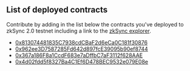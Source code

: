 ## List of deployed contracts

Contribute by adding in the list below the contracts you've deployed to zkSync 2.0 testnet including a link to the [zkSync explorer](https://goerli.explorer.zksync.io/).

- [0x813074481835C7938cdCBaF2d6eCa0C181f30876](https://goerli.explorer.zksync.io/address/0x813074481835C7938cdCBaF2d6eCa0C181f30876)
- [0x962ee3D7587285Fd642d897fcE39095b90ef8744](https://goerli.explorer.zksync.io/address/0x962ee3D7587285Fd642d897fcE39095b90ef8744)
- [0x367a186F8a1CcdF683e7aDffbC7aF3112f628AAE](https://goerli.explorer.zksync.io/address/0x367a186F8a1CcdF683e7aDffbC7aF3112f628AAE)
- [0x4d02fdd5f8327Ba4C1Ef6D478BEC9532e079E08e](https://goerli.explorer.zksync.io/address/0x4d02fdd5f8327Ba4C1Ef6D478BEC9532e079E08e)
